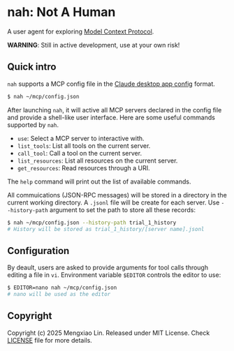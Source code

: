 nah: **N**ot **A** **H**uman
===
A user agent for exploring [Model Context Protocol](https://modelcontextprotocol.io).

**WARNING**: Still in active development, use at your own risk!

## Quick intro
`nah` supports a MCP config file in the [Claude desktop app config](https://modelcontextprotocol.io/quickstart/user) format.
```bash
$ nah ~/mcp/config.json
```

After launching `nah`, it will active all MCP servers declared in the config file and provide a shell-like user interface. Here are some useful commands supported by `nah`.
* `use`:              Select a MCP server to interactive with.
* `list_tools`:       List all tools on the current server.
* `call_tool`:        Call a tool on the current server.
* `list_resources`:   List all resources on the current server.
* `get_resources`:    Read resources through a URI.

The `help` command will print out the list of available commands. 

All commuications (JSON-RPC messages) will be stored in a directory in the current working directory. A `.jsonl` file will be create for each server. Use `--history-path` argument to set the path to store all these records:
```bash
$ nah ~/mcp/config.json --history-path trial_1_history
# History will be stored as trial_1_history/[server name].jsonl
```

## Configuration
By deault, users are asked to provide arguments for tool calls through editing a file in `vi`. Environment variable `$EDITOR` controls the editor to use:
```bash
$ EDITOR=nano nah ~/mcp/config.json
# nano will be used as the editor
```

## Copyright
Copyright (c) 2025 Mengxiao Lin. Released under MIT License. Check [LICENSE](./LICENSE) file for more details.
